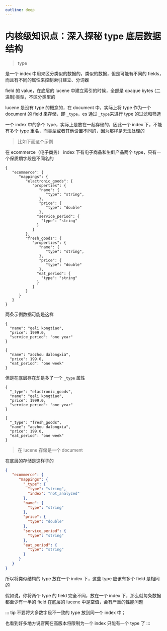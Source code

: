 ```yaml
---
outline: deep
---
```

# 内核级知识点：深入探秘 type 底层数据结构

> type

是一个 index 中用来区分类似的数据的，类似的数据，但是可能有不同的 fields，而且有不同的属性来控制索引建立、分词器

field 的 value，在底层的 lucene 中建立索引的时候，全部是 opaque bytes (二进制)类型，不区分类型的

lucene 是没有 type 的概念的，在 document 中，实际上将 type 作为一个 document 的 field 来存储，即 `_type`，es 通过 `_type`来进行 type 的过滤和筛选

一个 index 中的多个 type，实际上是放在一起存储的，因此一个 index 下，不能有多个 type 重名，而类型或者其他设置不同的，因为那样是无法处理的

> 比如下面这个示例

在 ecommerce（电子商务） index 下有电子商品和生鲜产品两个 type，只有一个保质期字段是不同名的

```json{12,25}
{
   "ecommerce": {
      "mappings": {
         "elactronic_goods": {
            "properties": {
               "name": {
                  "type": "string",
               },
               "price": {
                  "type": "double"
               },
              "service_period": {
                "type": "string"
              }   
            }
         },
         "fresh_goods": {
            "properties": {
               "name": {
                  "type": "string",
               },
               "price": {
                  "type": "double"
               },
              "eat_period": {
                "type": "string"
              }
            }
         }
      }
   }
}
```

两条示例数据可能是这样

```json{4,10}
{
  "name": "geli kongtiao",
  "price": 1999.0,
  "service_period": "one year"
}

{
  "name": "aozhou dalongxia",
  "price": 199.0,
  "eat_period": "one week"
}
```

但是在底层存在却是多了一个 `_type` 属性

```json{2,9}
{
  "_type": "elactronic_goods",
  "name": "geli kongtiao",
  "price": 1999.0,
  "service_period": "one year"
}

{
  "_type": "fresh_goods",
  "name": "aozhou dalongxia",
  "price": 199.0,
  "eat_period": "one week"
}
```

> 在 lucene 存储是一个 document

在底层的存储是这样子的

```json
{
   "ecommerce": {
      "mappings": {
        "_type": {
          "type": "string",
          "index": "not_analyzed"
        },
        "name": {
          "type": "string"
        },
        "price": {
          "type": "double"
        },
        "service_period": {
          "type": "string"
        },
        "eat_period": {
          "type": "string"
        }
      }
   }
}
```

所以将类似结构的 type 放在一个 index 下，这些 type 应该有多个 field 是相同的

假如说，你将两个 type 的 field 完全不同，放在一个 index 下，那么就每条数据都至少有一半的 field 在底层的 lucene 中是空值，会有严重的性能问题

::: tip
不要将大多数字段不一致的 type 放到同一个 index 中；

也看到好多地方说官网在高版本将限制为一个 index 只能有一个 type 了
:::
